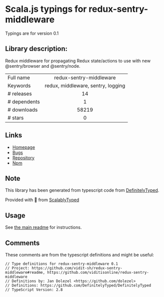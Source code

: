 
# Scala.js typings for redux-sentry-middleware

Typings are for version 0.1

## Library description:
Redux middleware for propagating Redux state/actions to use with new @sentry/browser and @sentry/node.

|                    |                 |
| ------------------ | :-------------: |
| Full name          | redux-sentry-middleware |
| Keywords           | redux, middleware, sentry, logging |
| # releases         | 14 |
| # dependents       | 1 |
| # downloads        | 58219 |
| # stars            | 0 |

## Links
- [Homepage](https://github.com/ViditIsOnline/redux-sentry-middleware#readme)
- [Bugs](https://github.com/ViditIsOnline/redux-sentry-middleware/issues)
- [Repository](https://github.com/ViditIsOnline/redux-sentry-middleware)
- [Npm](https://www.npmjs.com/package/redux-sentry-middleware)
    


## Note
This library has been generated from typescript code from [DefinitelyTyped](https://definitelytyped.org).

Provided with :purple_heart: from [ScalablyTyped](https://github.com/oyvindberg/ScalablyTyped)

## Usage
See [the main readme](../../readme.md) for instructions.

## Comments

These comments are from the typescript definitions and might be useful:
```
// Type definitions for redux-sentry-middleware 0.1
// Project: https://github.com/vidit-sh/redux-sentry-middleware#readme, https://github.com/viditisonline/redux-sentry-middleware
// Definitions by: Jan Dolezel <https://github.com/dolezel>
// Definitions: https://github.com/DefinitelyTyped/DefinitelyTyped
// TypeScript Version: 2.8

```

